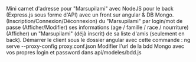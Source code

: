 Mini carnet d'adresse pour "Marsupilami" avec NodeJS pour le back (Express.js sous forme d'API) avec un front sur angular &amp;  DB Mongo.
(Inscription/Connexion/Déconnexion) du "Marsupilami" par login/mot de passe
(Afficher/Modifier) ses informations (age / famille / race / nourriture)
(Afficher) un "Marsupilami" (déjà inscrit) de sa liste d'amis (seulement en back).
Démarrer le client sous le dossier angular avec cette commande : ng serve --proxy-config proxy.conf.json
Modifier l'url de la bdd Mongo avec vos propres login et password dans api/modeles/bdd.js
